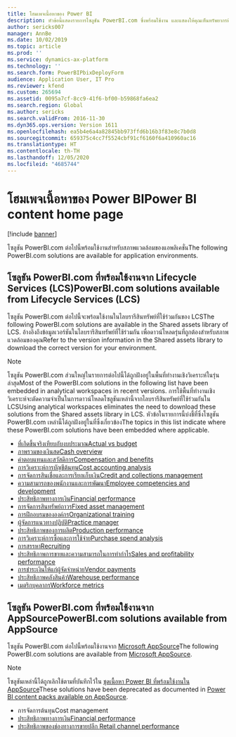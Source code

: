 ```yaml
---
title: โฮมเพจเนื้อหาของ Power BI
description: หัวข้อนี้แสดงรายการโซลูชัน PowerBI.com ซึ่งพร้อมใช้งาน และแสดงให้คุณเห็นทรัพยากรที่คุณสามารถเรียนรู้เพิ่มเติมเกี่ยวกับโซลูชันได้
author: sericks007
manager: AnnBe
ms.date: 10/02/2019
ms.topic: article
ms.prod: ''
ms.service: dynamics-ax-platform
ms.technology: ''
ms.search.form: PowerBIPbixDeployForm
audience: Application User, IT Pro
ms.reviewer: kfend
ms.custom: 265694
ms.assetid: 0095a7cf-8cc9-41f6-bf00-b59868fa6ea2
ms.search.region: Global
ms.author: sericks
ms.search.validFrom: 2016-11-30
ms.dyn365.ops.version: Version 1611
ms.openlocfilehash: ea5b4e6a4a82845bb973ffd6b16b3f83e8c7b0d8
ms.sourcegitcommit: 659375c4cc7f5524cbf91cf6160f6a410960ac16
ms.translationtype: HT
ms.contentlocale: th-TH
ms.lasthandoff: 12/05/2020
ms.locfileid: "4685744"
---
```

# <a name="power-bi-content-home-page"></a><span data-ttu-id="e8447-103">โฮมเพจเนื้อหาของ Power BI</span><span class="sxs-lookup"><span data-stu-id="e8447-103">Power BI content home page</span></span>

[!include [banner](../includes/banner.md)]

<span data-ttu-id="e8447-104">โซลูชัน PowerBI.com ต่อไปนี้พร้อมใช้งานสำหรับสภาพแวดล้อมของแอพลิเคชั่น</span><span class="sxs-lookup"><span data-stu-id="e8447-104">The following PowerBI.com solutions are available for application environments.</span></span>

## <a name="powerbicom-solutions-available-from-lifecycle-services-lcs"></a><span data-ttu-id="e8447-105">โซลูชัน PowerBI.com ที่พร้อมใช้งานจาก Lifecycle Services (LCS)</span><span class="sxs-lookup"><span data-stu-id="e8447-105">PowerBI.com solutions available from Lifecycle Services (LCS)</span></span>

<span data-ttu-id="e8447-106">โซลูชัน PowerBI.com ต่อไปนี้จะพร้อมใช้งานในไลบรารีสินทรัพย์ที่ใช้ร่วมกันของ LCS</span><span class="sxs-lookup"><span data-stu-id="e8447-106">The following PowerBI.com solutions are available in the Shared assets library of LCS.</span></span> <span data-ttu-id="e8447-107">อ้างอิงถึงข้อมูลเวอร์ชันในไลบรารีสินทรัพย์ที่ใช้ร่วมกัน เพื่อดาวน์โหลดรุ่นที่ถูกต้องสำหรับสภาพแวดล้อมของคุณ</span><span class="sxs-lookup"><span data-stu-id="e8447-107">Refer to the version information in the Shared assets library to download the correct version for your environment.</span></span>

> [!NOTE]
> <span data-ttu-id="e8447-108">โซลูชัน PowerBI.com ส่วนใหญ่ในรายการต่อไปนี้ได้ถูกฝังอยู่ในพื้นที่ทำงานเชิงวิเคราะห์ในรุ่นล่าสุด</span><span class="sxs-lookup"><span data-stu-id="e8447-108">Most of the PowerBI.com solutions in the following list have been embedded in analytical workspaces in recent versions.</span></span> <span data-ttu-id="e8447-109">การใช้พื้นที่ทำงานเชิงวิเคราะห์จะตัดความจำเป็นในการดาวน์โหลดโซลูชันเหล่านี้จากไลบรารีสินทรัพย์ที่ใช้ร่วมกันใน LCS</span><span class="sxs-lookup"><span data-stu-id="e8447-109">Using analytical workspaces eliminates the need to download these solutions from the Shared assets library in LCS.</span></span> <span data-ttu-id="e8447-110">หัวข้อในรายการนี้บ่งชี้ที่ซึ่งโซลูชัน PowerBI.com เหล่านี้ได้ถูกฝังอยู่ในที่ซึ่งเกี่ยวข้อง</span><span class="sxs-lookup"><span data-stu-id="e8447-110">The topics in this list indicate where these PowerBI.com solutions have been embedded where applicable.</span></span>

- [<span data-ttu-id="e8447-111">ที่เกิดขึ้นจริงเทียบกับงบประมาณ</span><span class="sxs-lookup"><span data-stu-id="e8447-111">Actual vs budget</span></span>](ledger-budgets-power-bi.md)
- [<span data-ttu-id="e8447-112">ภาพรวมของเงินสด</span><span class="sxs-lookup"><span data-stu-id="e8447-112">Cash overview</span></span>](../../../finance/cash-bank-management/Cash-Overview-Power-BI-content.md)
- [<span data-ttu-id="e8447-113">ค่าตอบแทนและสวัสดิการ</span><span class="sxs-lookup"><span data-stu-id="e8447-113">Compensation and benefits</span></span>](compensation-and-benefits-analysis-power-bi-content-pack.md)
- [<span data-ttu-id="e8447-114">การวิเคราะห์การบัญชีต้นทุน</span><span class="sxs-lookup"><span data-stu-id="e8447-114">Cost accounting analysis</span></span>](cost-accounting-analysis-content-pack.md)
- [<span data-ttu-id="e8447-115">การจัดการสินเชื่อและการเรียกเก็บเงิน</span><span class="sxs-lookup"><span data-stu-id="e8447-115">Credit and collections management</span></span>](../../../finance/accounts-receivable/credit-collections-power-bi.md)
- [<span data-ttu-id="e8447-116">ความสามารถของพนักงานและการพัฒนา</span><span class="sxs-lookup"><span data-stu-id="e8447-116">Employee competencies and development</span></span>](employee-competencies-and-development-analysis-power-bi-content-pack.md)
- [<span data-ttu-id="e8447-117">ประสิทธิภาพทางการเงิน</span><span class="sxs-lookup"><span data-stu-id="e8447-117">Financial performance</span></span>](financial-performance-power-bi-content-pack.md)
- [<span data-ttu-id="e8447-118">การจัดการสินทรัพย์ถาวร</span><span class="sxs-lookup"><span data-stu-id="e8447-118">Fixed asset management</span></span>](../../../finance/fixed-assets/Fixed-asset-management-workspace.md)
- [<span data-ttu-id="e8447-119">การฝึกอบรมขององค์กร</span><span class="sxs-lookup"><span data-stu-id="e8447-119">Organizational training</span></span>](organizational-training-analysis-power-bi-content-pack.md)
- [<span data-ttu-id="e8447-120">ผู้จัดการแนวทางปฏิบัติ</span><span class="sxs-lookup"><span data-stu-id="e8447-120">Practice manager</span></span>](practice-manager-power-bi.md)
- [<span data-ttu-id="e8447-121">ประสิทธิภาพของการผลิต</span><span class="sxs-lookup"><span data-stu-id="e8447-121">Production performance</span></span>](production-performance-power-bi.md)
- [<span data-ttu-id="e8447-122">การวิเคราะห์การซื้อและการใช้จ่าย</span><span class="sxs-lookup"><span data-stu-id="e8447-122">Purchase spend analysis</span></span>](purchase-content-pack-for-power-bi.md)
- [<span data-ttu-id="e8447-123">การสรรหา</span><span class="sxs-lookup"><span data-stu-id="e8447-123">Recruiting</span></span>](recruiting-analysis-power-bi-content-pack.md)
- [<span data-ttu-id="e8447-124">ประสิทธิภาพการขายและความสามารถในการทำกำไร</span><span class="sxs-lookup"><span data-stu-id="e8447-124">Sales and profitability performance</span></span>](sales-profitability-performance-content-pack.md)
- [<span data-ttu-id="e8447-125">การชำระเงินให้แก่ผู้จัดจำหน่าย</span><span class="sxs-lookup"><span data-stu-id="e8447-125">Vendor payments</span></span>](../../../finance/accounts-payable/Vendor-payments-workspace.md)
- [<span data-ttu-id="e8447-126">ประสิทธิภาพคลังสินค้า</span><span class="sxs-lookup"><span data-stu-id="e8447-126">Warehouse performance</span></span>](warehouse-power-bi-content.md)
- [<span data-ttu-id="e8447-127">เมตริกบุคลากร</span><span class="sxs-lookup"><span data-stu-id="e8447-127">Workforce metrics</span></span>](workforce-analysis-power-bi-content-pack.md)

## <a name="powerbicom-solutions-available-from-appsource"></a><span data-ttu-id="e8447-128">โซลูชัน PowerBI.com ที่พร้อมใช้งานจาก AppSource</span><span class="sxs-lookup"><span data-stu-id="e8447-128">PowerBI.com solutions available from AppSource</span></span>

<span data-ttu-id="e8447-129">โซลูชัน PowerBI.com ต่อไปนี้พร้อมใช้งานจาก [Microsoft AppSource](https://appsource.microsoft.com)</span><span class="sxs-lookup"><span data-stu-id="e8447-129">The following PowerBI.com solutions are available from [Microsoft AppSource](https://appsource.microsoft.com).</span></span>

> [!NOTE]
> <span data-ttu-id="e8447-130">โซลูชันเหล่านี้ได้ถูกเลิกใช้ตามที่บันทึกไว้ใน [ชุดเนื้อหา Power BI ที่พร้อมใช้งานใน AppSource](../migration-upgrade/deprecated-features.md#power-bi-content-packs-available-on-appsource)</span><span class="sxs-lookup"><span data-stu-id="e8447-130">These solutions have been deprecated as documented in [Power BI content packs available on AppSource](../migration-upgrade/deprecated-features.md#power-bi-content-packs-available-on-appsource).</span></span>

- <span data-ttu-id="e8447-131">การจัดการต้นทุน</span><span class="sxs-lookup"><span data-stu-id="e8447-131">Cost management</span></span>
- [<span data-ttu-id="e8447-132">ประสิทธิภาพทางการเงิน</span><span class="sxs-lookup"><span data-stu-id="e8447-132">Financial performance</span></span>](financial-performance-power-bi-content-pack.md)
- [<span data-ttu-id="e8447-133">ประสิทธิภาพของช่องทางการขายปลีก </span><span class="sxs-lookup"><span data-stu-id="e8447-133">Retail channel performance</span></span>](retail-channel-performance-dashboard-power-bi-data.md)
